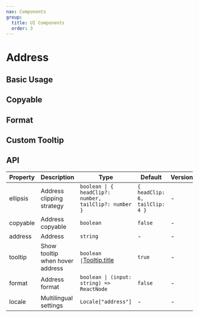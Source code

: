 ```yaml
---
nav: Components
group:
  title: UI Components
  order: 3
---
```


# Address

## Basic Usage

<code src="./demos/basic.tsx"></code>

## Copyable

<code src="./demos/copyable.tsx"></code>

## Format

<code src="./demos/format.tsx"></code>

## Custom Tooltip

<code src="./demos/customTooltip.tsx"></code>

## API

| Property | Description | Type | Default | Version |
| --- | --- | --- | --- | --- |
| ellipsis | Address clipping strategy | `boolean \| { headClip?: number, tailClip?: number }` | `{ headClip: 6, tailClip: 4 }` | - |
| copyable | Address copyable | `boolean` | `false` | - |
| address | Address | `string` | - | - |
| tooltip | Show tooltip when hover address | `boolean \|`[Tooltip.title](https://ant.design/components/tooltip-cn#api) | `true ` | - |
| format | Address format | `boolean \| (input: string) => ReactNode` | `false` | - |
| locale | Multilingual settings | `Locale["address"]` | - | - |

